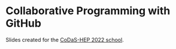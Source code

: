 # Collaborative Programming with GitHub

Slides created for the [CoDaS-HEP 2022 school](https://indico.cern.ch/event/1151367/).
